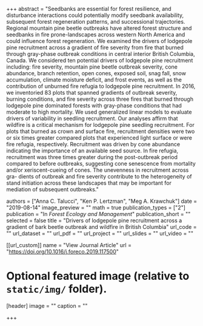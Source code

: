 +++
abstract = "Seedbanks are essential for forest resilience, and disturbance interactions could potentially modify seedbank availability, subsequent forest regeneration patterns, and successional trajectories. Regional mountain pine beetle outbreaks have altered forest structure and seedbanks in fire prone-landscapes across western North America and could influence forest regeneration. We examined the drivers of lodgepole pine recruitment across a gradient of fire severity from fire that burned through gray-phase outbreak conditions in central interior British Columbia, Canada. We considered ten potential drivers of lodgepole pine recruitment including: fire severity, mountain pine beetle outbreak severity, cone abundance, branch retention, open cones, exposed soil, snag fall, snow accumulation, climate moisture deficit, and frost events, as well as the contribution of unburned fire refugia to lodgepole pine recruitment. In 2016, we inventoried 83 plots that spanned gradients of outbreak severity, burning conditions, and fire severity across three fires that burned through lodgepole pine dominated forests with gray-phase conditions that had moderate to high mortality. We used generalized linear models to evaluate drivers of variability in seedling recruitment. Our analyses affirm that wildfire is a critical mechanism for lodgepole pine seedling recruitment. For plots that burned as crown and surface fire, recruitment densities were two or six times greater compared plots that experienced light surface or were fire refugia, respectively. Recruitment was driven by cone abundance indicating the importance of an available seed source. In fire refugia, recruitment was three times greater during the post-outbreak period compared to before outbreaks, suggesting cone senescence from mortality and/or xeriscent-cueing of cones. The unevenness in recruitment across gra- dients of outbreak and fire severity contribute to the heterogeneity of stand initiation across these landscapes that may be important for mediation of subsequent outbreaks."

authors = ["Anna C. Talucci", "Ken P. Lertzman", "Meg A. Krawchuk"]
date = "2019-08-14"
image_preview = ""
math = true
publication_types = ["2"]
publication = "In *Forest Ecology and Management*"
publication_short = ""
selected = false
title = "Drivers of lodgepole pine recruitment across a gradient of bark beetle outbreak and wildfire in British Columbia"
url_code = ""
url_dataset = ""
url_pdf = ""
url_project = ""
url_slides = ""
url_video = ""

[[url_custom]]
name = "View Journal Article"
url = "https://doi.org/10.1016/j.foreco.2019.117500"

# Optional featured image (relative to `static/img/` folder).
[header]
image = ""
caption = ""

+++
